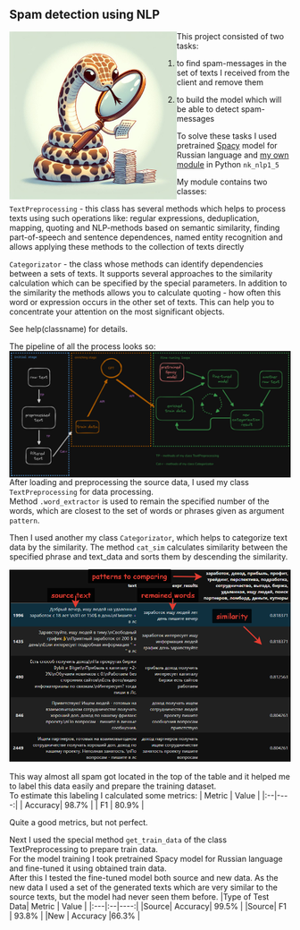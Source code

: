 ## Spam detection using NLP

<img src="./pictures/photo_2024-08-08_15-40-28.jpg" width=300 align="left">This project consisted of two tasks:  

1) to find spam-messages in the set of texts I received from the client and remove them  

2) to build the model which will be able to detect spam-messages

To solve these tasks I used pretrained [Spacy](https://spacy.io/) model for Russian language and [my own module](./nk_nlp1_5.py) in Python `nk_nlp1_5`  

My module contains two classes:  

`TextPreprocessing` - this class has several methods which helps to process texts using such operations like: regular expressions, deduplication, mapping, quoting and NLP-methods based on semantic similarity, finding part-of-speech and sentence dependences, named entity recognition and allows applying these methods to the collection of texts directly  

`Categorizator` - the class whose methods can identify dependencies between a sets of texts. It supports several approaches to the similarity calculation which can be specified by the special parameters. In addition to the similarity the methods allows you to calculate quoting - how often this word or expression occurs in the other set of texts. This can help you to concentrate your attention on the most significant objects.

See help(classname) for details.

The pipeline of all the process looks so:
<img src="./pictures/pipeline.png" width=1000 align="left">  


After loading and preprocessing the source data, I used my class `TextPreprocessing` for data processing.  
Method `.word_extractor` is used to remain the specified number of the words, which are closest to the set of words or phrases given as argument `pattern`. 

Then I used another my class `Categorizator`, which helps to categorize text data by the similarity. The method `cat_sim` calculates similarity between the specified phrase and text_data and sorts them by descending the similarity.  
<p align="center">
<img src="./pictures/2024-08-08_21-13-08 (2).png" width=700>
</p>

This way almost all spam got located in the top of the table and it helped me to label this data easily and prepare the training dataset.  
To estimate this labeling I calculated some metrics:
| Metric | Value |
|:--|----:|
| Accuracy| 98.7% |
| F1 | 80.9% |

Quite a good metrics, but not perfect.  

Next I used the special method `get_train_data` of the class TextPreprocessing to prepare train data.  
For the model training I took pretrained Spacy model for Russian language and fine-tuned it using obtained train data.  
After this I tested the fine-tuned model both source and new data. As the new data I used a set of the generated texts which are very similar to the source texts, but the model had never seen them before.
|Type of Test Data| Metric | Value |
|:---|:--|----:|
|Source| Accuracy| 99.5% |
|Source| F1 | 93.8% |
|New | Accuracy |66.3%   |


